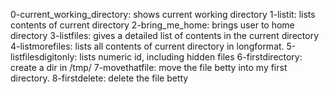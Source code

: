 0-current_working_directory: shows current working directory
1-listit: lists contents of current directory
2-bring_me_home: brings user to home directory
3-listfiles: gives a detailed list of contents in the current directory
4-listmorefiles: lists all contents of current directory in longformat.
5-listfilesdigitonly: lists numeric id, including hidden files
6-firstdirectory: create a dir in /tmp/
7-movethatfile: move the file betty into my first directory.
8-firstdelete: delete the file betty

